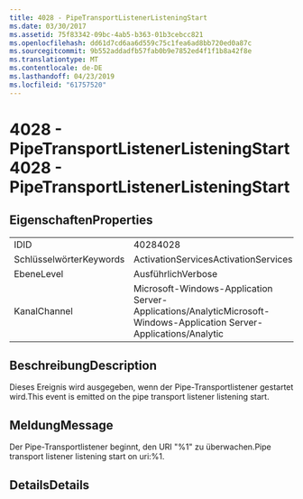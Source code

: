 ```yaml
---
title: 4028 - PipeTransportListenerListeningStart
ms.date: 03/30/2017
ms.assetid: 75f83342-09bc-4ab5-b363-01b3cebcc821
ms.openlocfilehash: dd61d7cd6aa6d559c75c1fea6ad8bb720ed0a87c
ms.sourcegitcommit: 9b552addadfb57fab0b9e7852ed4f1f1b8a42f8e
ms.translationtype: MT
ms.contentlocale: de-DE
ms.lasthandoff: 04/23/2019
ms.locfileid: "61757520"
---
```

# <a name="4028---pipetransportlistenerlisteningstart"></a><span data-ttu-id="a3ddc-102">4028 - PipeTransportListenerListeningStart</span><span class="sxs-lookup"><span data-stu-id="a3ddc-102">4028 - PipeTransportListenerListeningStart</span></span>
## <a name="properties"></a><span data-ttu-id="a3ddc-103">Eigenschaften</span><span class="sxs-lookup"><span data-stu-id="a3ddc-103">Properties</span></span>  
  
|||  
|-|-|  
|<span data-ttu-id="a3ddc-104">ID</span><span class="sxs-lookup"><span data-stu-id="a3ddc-104">ID</span></span>|<span data-ttu-id="a3ddc-105">4028</span><span class="sxs-lookup"><span data-stu-id="a3ddc-105">4028</span></span>|  
|<span data-ttu-id="a3ddc-106">Schlüsselwörter</span><span class="sxs-lookup"><span data-stu-id="a3ddc-106">Keywords</span></span>|<span data-ttu-id="a3ddc-107">ActivationServices</span><span class="sxs-lookup"><span data-stu-id="a3ddc-107">ActivationServices</span></span>|  
|<span data-ttu-id="a3ddc-108">Ebene</span><span class="sxs-lookup"><span data-stu-id="a3ddc-108">Level</span></span>|<span data-ttu-id="a3ddc-109">Ausführlich</span><span class="sxs-lookup"><span data-stu-id="a3ddc-109">Verbose</span></span>|  
|<span data-ttu-id="a3ddc-110">Kanal</span><span class="sxs-lookup"><span data-stu-id="a3ddc-110">Channel</span></span>|<span data-ttu-id="a3ddc-111">Microsoft-Windows-Application Server-Applications/Analytic</span><span class="sxs-lookup"><span data-stu-id="a3ddc-111">Microsoft-Windows-Application Server-Applications/Analytic</span></span>|  
  
## <a name="description"></a><span data-ttu-id="a3ddc-112">Beschreibung</span><span class="sxs-lookup"><span data-stu-id="a3ddc-112">Description</span></span>  
 <span data-ttu-id="a3ddc-113">Dieses Ereignis wird ausgegeben, wenn der Pipe-Transportlistener gestartet wird.</span><span class="sxs-lookup"><span data-stu-id="a3ddc-113">This event is emitted on the pipe transport listener listening start.</span></span>  
  
## <a name="message"></a><span data-ttu-id="a3ddc-114">Meldung</span><span class="sxs-lookup"><span data-stu-id="a3ddc-114">Message</span></span>  
 <span data-ttu-id="a3ddc-115">Der Pipe-Transportlistener beginnt, den URI "%1" zu überwachen.</span><span class="sxs-lookup"><span data-stu-id="a3ddc-115">Pipe transport listener listening start on uri:%1.</span></span>  
  
## <a name="details"></a><span data-ttu-id="a3ddc-116">Details</span><span class="sxs-lookup"><span data-stu-id="a3ddc-116">Details</span></span>
